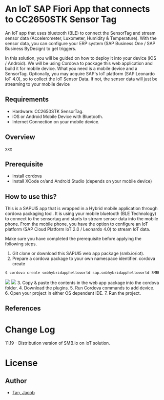# An IoT SAP Fiori App that connects to CC2650STK Sensor Tag
An IoT app that uses bluetooth (BLE) to connect the SensorTag and stream sensor data (Accelerometer, Luxometer, Humidity & Temperature).
With the sensor data, you can configure your ERP system (SAP Business One / SAP Business ByDesign) to get triggers.

In this solution, you will be guided on how to deploy it into your device (iOS / Android).
We will be using Cordova to package this web application and build it for mobile device.
What you need is a mobile device and a SensorTag.
Optionally, you may acquire SAP's IoT platform (SAP Leonardo IoT 4.0), so to collect the IoT Sensor Data.
If not, the sensor data will just be streaming to your mobile device

## Requirements
- Hardware: CC2650STK SensorTag.
- iOS or Android Mobile Device with Bluetooth.
- Internet Connection on your mobile device.

## Overview
xxx

## Prerequisite
- Install cordova
- Install XCode or/and Android Studio (depends on your mobile device)

## How to use this?
This is a SAPUI5 app that is wrapped in a Hybrid mobile application through cordova packaging tool.
It is using your mobile bluetooth (BLE Technology) to connect to the sensortag and starts to stream sensor data into the mobile phone.
From the mobile phone, you have the option to configure an IoT platform (SAP Cloud Platform IoT 2.0 / Leonardo 4.0) to stream IoT data.

Make sure you have completed the prerequisite before applying the following steps.
1. Git clone or download this SAPUI5 web app package (smb.io/iot).
2. Prepare a cordova package to your own namespace identifier.
cordova create <folder-name> <namespace-identifier-of-your-app> <app-name-or-project-name>
```sh
$ cordova create smbhybridapphelloworld sap.smbhybridapphelloworld SMBHybridAppHelloWorld
```
![](https://github.com/jacobtan89/smb.io/blob/master/archive/media/iot-1.png)
![](https://github.com/jacobtan89/smb.io/blob/master/archive/media/iot-2.png)
3. Copy & paste the contents in the web app package into the cordova folder.
4. Download the plugins.
5. Run Cordova commands to add device.
6. Open your project in either OS dependent IDE.
7. Run the project.

## References

# Change Log
11.19 - Distribution version of SMB.io on IoT solution.

# License

## Author
* [Tan, Jacob](https://github.com/jacobtan89)